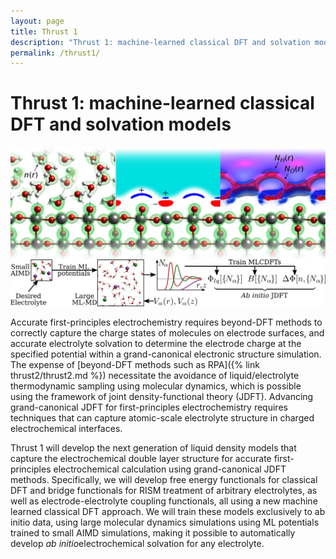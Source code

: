```yaml
---
layout: page
title: Thrust 1
description: "Thrust 1: machine-learned classical DFT and solvation models"
permalink: /thrust1/
---
```


# Thrust 1: machine-learned classical DFT and solvation models

<p style="text-align: center;">
<img alt="Thrust1" src="/images/Thrust1.jpg"/>
</p>

Accurate first-principles electrochemistry requires beyond-DFT methods to correctly capture the charge states of molecules on electrode surfaces, and accurate electrolyte solvation to determine the electrode charge at the specified potential within a grand-canonical electronic structure simulation.
The expense of [beyond-DFT methods such as RPA]({% link thrust2/thrust2.md %}) necessitate the avoidance of
liquid/electrolyte thermodynamic sampling using molecular dynamics, which is possible using the framework of joint density-functional theory (JDFT).
Advancing grand-canonical JDFT for first-principles electrochemistry requires techniques that can capture atomic-scale electrolyte structure in charged electrochemical interfaces.

Thrust 1 will develop the next generation of liquid density models that capture the electrochemical double layer structure for accurate first-principles electrochemical calculation using grand-canonical JDFT methods.
Specifically, we will develop free energy functionals for classical DFT and bridge functionals for RISM treatment of arbitrary electrolytes, as well as electrode-electrolyte coupling functionals, all using a new machine learned classical DFT approach.
We will train these models exclusively to ​ab initio data, using large molecular dynamics simulations using ML potentials trained to small AIMD simulations, making it possible to automatically develop *​ab initio*​ electrochemical solvation for ​any electrolyte.

